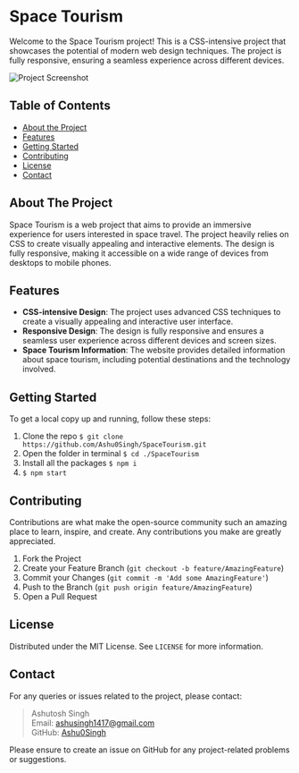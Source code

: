 # Space Tourism

Welcome to the Space Tourism project! This is a CSS-intensive project that showcases the potential of modern web design techniques. The project is fully responsive, ensuring a seamless experience across different devices.

![Project Screenshot](url-to-your-project-screenshot)

## Table of Contents

- [About the Project](#about-the-project)
- [Features](#features)
- [Getting Started](#getting-started)
- [Contributing](#contributing)
- [License](#license)
- [Contact](#contact)

## About The Project

Space Tourism is a web project that aims to provide an immersive experience for users interested in space travel. The project heavily relies on CSS to create visually appealing and interactive elements. The design is fully responsive, making it accessible on a wide range of devices from desktops to mobile phones.

## Features

- **CSS-intensive Design**: The project uses advanced CSS techniques to create a visually appealing and interactive user interface.
- **Responsive Design**: The design is fully responsive and ensures a seamless user experience across different devices and screen sizes.
- **Space Tourism Information**: The website provides detailed information about space tourism, including potential destinations and the technology involved.

## Getting Started

To get a local copy up and running, follow these steps:

1. Clone the repo `$ git clone https://github.com/Ashu0Singh/SpaceTourism.git`
2. Open the folder in terminal `$ cd ./SpaceTourism`
3. Install all the packages `$ npm i`
4. `$ npm start`

## Contributing

Contributions are what make the open-source community such an amazing place to learn, inspire, and create. Any contributions you make are greatly appreciated.

1. Fork the Project
2. Create your Feature Branch (`git checkout -b feature/AmazingFeature`)
3. Commit your Changes (`git commit -m 'Add some AmazingFeature'`)
4. Push to the Branch (`git push origin feature/AmazingFeature`)
5. Open a Pull Request

## License

Distributed under the MIT License. See `LICENSE` for more information.

## Contact
For any queries or issues related to the project, please contact:
>Ashutosh Singh
<br/>Email: [ashusingh1417@gmail.com](mailto:ashusingh1417@gmail.com)
<br/>GitHub: [Ashu0Singh](https://github.com/Ashu0Singh)

Please ensure to create an issue on GitHub for any project-related problems or suggestions.
